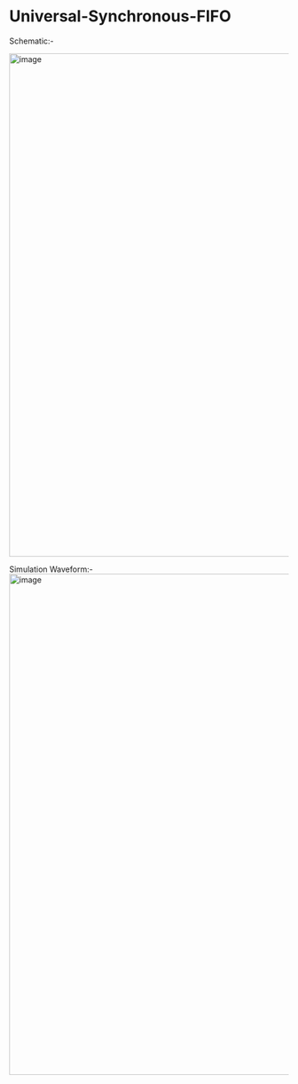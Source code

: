 # Universal-Synchronous-FIFO
Schematic:-

<img width="907" alt="image" src="https://github.com/user-attachments/assets/7afe934b-01a1-4925-8b3f-2341b38b7f96" />

Simulation Waveform:-
<img width="903" alt="image" src="https://github.com/user-attachments/assets/e65b624c-07ad-4395-ab04-4dcb3b689c69" />
